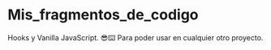 # Mis_fragmentos_de_codigo
Hooks y Vanilla JavaScript. 😎⌨️
Para poder usar en cualquier otro proyecto.

